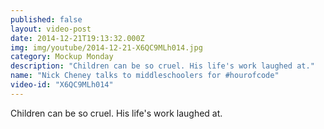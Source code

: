 ```yaml
---
published: false
layout: video-post
date: 2014-12-21T19:13:32.000Z
img: img/youtube/2014-12-21-X6QC9MLh014.jpg
category: Mockup Monday
description: "Children can be so cruel. His life's work laughed at."
name: "Nick Cheney talks to middleschoolers for #hourofcode"
video-id: "X6QC9MLh014"
---
```

Children can be so cruel. His life's work laughed at.
